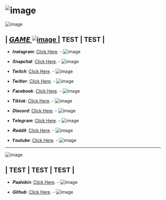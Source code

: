 # ![image](https://github.com/Mod4Real/Mod4Real.github.io/assets/134821089/30700225-6658-46b1-aa22-f1c1924b93bf)

![image](https://github.com/Mod4Real/Mod4Real.github.io/assets/134821089/edb64c77-6cb9-4c5f-9379-c30527ebc25e)

| [𝙂𝘼𝙈𝙀 ![image](https://github.com/Mod4Real/Mod4Real.github.io/assets/134821089/37b8f6b2-2698-4549-9ae1-e2bce86fc2b7)
](https://mod4real1.github.io/) | TEST | TEST | 
----------------------------------------------------------------------------------

+ 𝑰𝒏𝒔𝒕𝒂𝒈𝒓𝒂𝒎: [Click Here](https://www.instagram.com/shaqir_gardypie/). - ![image](https://github.com/Mod4Real/Mod4Real.github.io/assets/134821089/5a55358d-f8e9-4362-833d-3ec9c3d31833)


+ 𝑺𝒏𝒂𝒑𝒄𝒉𝒂𝒕: [Click Here](https://www.snapchat.com/add/mod4real?share_id=QTgyMjU5&locale=en_CA). - ![image](https://github.com/Mod4Real/Mod4Real.github.io/assets/134821089/1f2a1491-6a2e-4884-9415-ba2f764b78a4)


+ 𝑻𝒘𝒊𝒕𝒄𝒉: [Click Here](https://twitch.tv/mod4real_ttv). - ![image](https://github.com/Mod4Real/Mod4Real.github.io/assets/134821089/68578e1e-ad6c-4ef6-9430-5b1c160179c6)

  
+ 𝑻𝒘𝒊𝒕𝒕𝒆𝒓: [Click Here](https://twitter.com/Mod4RealYT). - ![image](https://github.com/Mod4Real/Mod4Real.github.io/assets/134821089/914388b7-1c02-4e24-8aff-31aae1c23bd8)

  
+ 𝑭𝒂𝒄𝒆𝒃𝒐𝒐𝒌: [Click Here](https://www.facebook.com/shaqir.gardpie). - ![image](https://github.com/Mod4Real/Mod4Real.github.io/assets/134821089/65ac3e7b-d2ff-44a0-b754-6c17600ca002)


+ 𝑻𝒊𝒌𝒕𝒐𝒌: [Click Here](https://vm.tiktok.com/ZMLmP8msM/). - ![image](https://github.com/Mod4Real/Mod4Real.github.io/assets/134821089/051a5495-79a6-4152-9bee-9f3dd6837d7a)


+ 𝑫𝒊𝒔𝒄𝒐𝒓𝒅: [Click Here](https://www.NONE). - ![image](https://github.com/Mod4Real/Mod4Real.github.io/assets/134821089/ffc1c7fe-f2e5-447d-945d-8252f83cc1ba)

  
+ 𝑻𝒆𝒍𝒆𝒈𝒓𝒂𝒎: [Click Here](https://www.NONE). - ![image](https://github.com/Mod4Real/Mod4Real.github.io/assets/134821089/9c536811-ec6e-4dc9-9601-20957af79ab5)


+ 𝑹𝒆𝒅𝒅𝒊𝒕: [Click Here](https://www.reddit.com/user/Mod4Real). - ![image](https://github.com/Mod4Real/Mod4Real.github.io/assets/134821089/c5a4cd41-bfb7-42ee-8494-f321e8fc9c44)


+ 𝒀𝒐𝒖𝒕𝒖𝒃𝒆: [Click Here](https://youtube.com/channel/UClDUcDqLyJvfpW68y6GOOYA). - ![image](https://github.com/Mod4Real/Mod4Real.github.io/assets/134821089/ec91a7b4-8fc8-4815-bc52-3e0002762883)

----------------------------------------------------------------------------------

![image](https://github.com/Mod4Real/Mod4Real.github.io/assets/134821089/3bb6b143-d5a0-4240-b020-f3b83c5705de)

| TEST | TEST | TEST | 
----------------------------------------------------------------------------------

+ 𝑷𝒂𝒔𝒕𝒆𝒃𝒊𝒏: [Click Here](https://pastebin.com/u/Mod4Real). - ![image](https://github.com/Mod4Real/Mod4Real.github.io/assets/134821089/171ed738-2e94-478e-8c19-ae003b0a2f09)

   
+ 𝑮𝒊𝒕𝒉𝒖𝒃: [Click Here](https://github.com/Mod4Real). - ![image](https://github.com/Mod4Real/Mod4Real.github.io/assets/134821089/30d1708a-f2b3-495d-9639-45d144ca7380)
